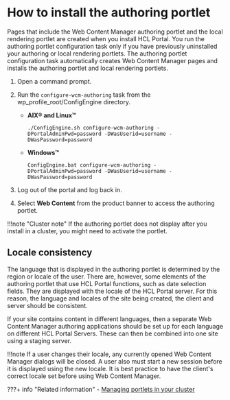 # How to install the authoring portlet

Pages that include the Web Content Manager authoring portlet and the local rendering portlet are created when you install HCL Portal. You run the authoring portlet configuration task only if you have previously uninstalled your authoring or local rendering portlets. The authoring portlet configuration task automatically creates Web Content Manager pages and installs the authoring portlet and local rendering portlets.

1.  Open a command prompt.
2.  Run the `configure-wcm-authoring` task from the wp_profile_root/ConfigEngine directory.
    -   **AIX® and Linux™**

        `./ConfigEngine.sh configure-wcm-authoring -DPortalAdminPwd=password -DWasUserid=username -DWasPassword=password`

    -   **Windows™**

        `ConfigEngine.bat configure-wcm-authoring -DPortalAdminPwd=password -DWasUserid=username -DWasPassword=password`

3.  Log out of the portal and log back in.
4.  Select **Web Content** from the product banner to access the authoring portlet.

!!!note "Cluster note"
    If the authoring portlet does not display after you install in a cluster, you might need to activate the portlet.

## Locale consistency

The language that is displayed in the authoring portlet is determined by the region or locale of the user. There are, however, some elements of the authoring portlet that use HCL Portal functions, such as date selection fields. They are displayed with the locale of the HCL Portal server. For this reason, the language and locales of the site being created, the client and server should be consistent.

If your site contains content in different languages, then a separate Web Content Manager authoring applications should be set up for each language on different HCL Portal Servers. These can then be combined into one site using a staging server.

!!!note
    If a user changes their locale, any currently opened Web Content Manager dialogs will be closed. A user also must start a new session before it is displayed using the new locale. It is best practice to have the client's correct locale set before using Web Content Manager.


???+ info "Related information"
    - [Managing portlets in your cluster](../../../../deployment/manage/config_cluster/managing_cluster/managing_portlets_in_cluster/index.md)

